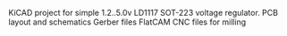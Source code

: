 KiCAD project for simple 1.2..5.0v LD1117 SOT-223 voltage regulator. 
PCB layout and schematics
Gerber files
FlatCAM CNC files for milling
